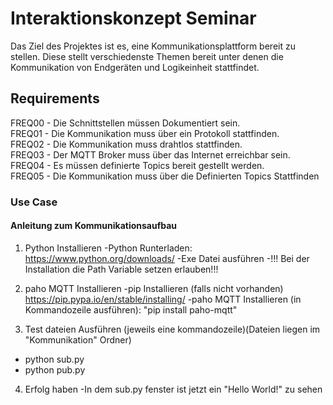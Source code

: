 # Interaktionskonzept Seminar
Das Ziel des Projektes ist es, eine Kommunikationsplattform bereit zu stellen. Diese stellt verschiedenste Themen bereit unter denen die Kommunikation von Endgeräten und Logikeinheit stattfindet.

## Requirements
FREQ00 - Die Schnittstellen müssen Dokumentiert sein. <br/>
FREQ01 - Die Kommunikation muss über ein Protokoll stattfinden. <br/>
FREQ02 - Die Kommunikation muss drahtlos stattfinden. <br/>
FREQ03 - Der MQTT Broker muss über das Internet erreichbar sein. <br/>
FREQ04 - Es müssen definierte Topics bereit gestellt werden. <br/>
FREQ05 - Die Kommunikation muss über die Definierten Topics Stattfinden<br/>
### Use Case

#### Anleitung zum Kommunikationsaufbau
1. Python Installieren
  -Python Runterladen: https://www.python.org/downloads/
  -Exe Datei ausführen
  -!!! Bei der Installation die Path Variable setzen erlauben!!!

2. paho MQTT Installieren
  -pip Installieren (falls nicht vorhanden) https://pip.pypa.io/en/stable/installing/
  -paho MQTT Installieren (in Kommandozeile ausführen): "pip install paho-mqtt"

3. Test dateien Ausführen (jeweils eine kommandozeile)(Dateien liegen im "Kommunikation" Ordner)
  - python sub.py
  - python pub.py
4. Erfolg haben
  -In dem sub.py fenster ist jetzt ein "Hello World!" zu sehen
